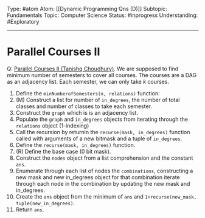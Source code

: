 Type: #atom
Atom: [[Dynamic Programming Qns (D)]]
Subtopic: Fundamentals
Topic: Computer Science
Status: #inprogress
Understanding: #Exploratory 

----
# Parallel Courses II

Q: [Parallel Courses II (Tanishq Choudhury)](https://leetcode.com/problems/parallel-courses-ii/solutions/1373540/detailed-explanations-diagrams-annotated-code/?orderBy=most_votes). We are supposed to find minimum number of semesters to cover all courses. The courses are a DAG as an adjacency list. Each semester, we can only take $k$ courses.

1. Define the `minNumberofSemesters(n, relations)` function:
2. (M) Construct a list for number of `in_degrees`, the number of total classes and number of classes to take each semester.
3. Construct the `graph` which is is an adjacency list.
4. Populate the `graph` and `in_degrees` objects from iterating through the `relations` object (1-indexing)
5. Call the recursion by returnin the `recurse(mask, in_degrees)` function called with arguments of a new bitmask and a tuple of `in_degrees`.
6. Define the `recurse(mask, in_degrees)` function.
7. (R) Define the base case (0 bit mask).
8. Construct the `nodes` object from a list comprehension and the constant `ans`.
9. Enumerate through each list of nodes the `combinations`, constructing a new mask and new in_degrees object for that combination iterate through each node in the combination by updating the new mask and in_degrees.
10. Create the `ans` object from the minimum of `ans` and `1+recurse(new_mask, tuple(new_in_degrees)`.
11. Return `ans`.